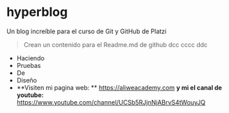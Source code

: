 # hyperblog
Un blog increíble para el curso de Git y GitHub de Platzi
>Crean un contenido para el Readme.md de github
dcc
cccc
>ddc

* Haciendo
* Pruebas
* De
* Diseño
* **Visiten mi pagina web: ** https://aliweacademy.com **y mi el canal de youtube:** https://www.youtube.com/channel/UCSb5RJjnNjABrvS4tWouyJQ
